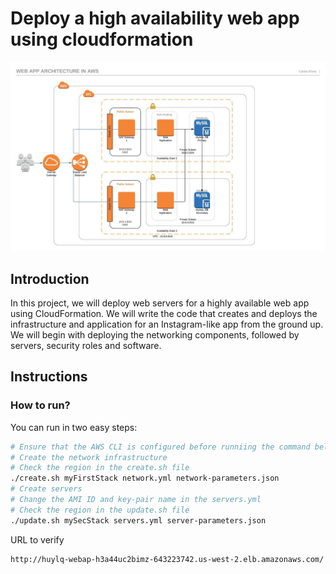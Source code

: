 # Deploy a high availability web app using cloudformation

![Infrastructure Diagram](./AWSWebApp.jpeg)

## Introduction

In this project, we will deploy web servers for a highly available web app using CloudFormation. We will write the code that creates and deploys the infrastructure and application for an Instagram-like app from the ground up. We will begin with deploying the networking components, followed by servers, security roles and software.


## Instructions

### How to run?
You can run in two easy steps:
```bash
# Ensure that the AWS CLI is configured before runniing the command below
# Create the network infrastructure
# Check the region in the create.sh file
./create.sh myFirstStack network.yml network-parameters.json
# Create servers
# Change the AMI ID and key-pair name in the servers.yml
# Check the region in the update.sh file
./update.sh mySecStack servers.yml server-parameters.json
```
URL to verify 
```
http://huylq-webap-h3a44uc2bimz-643223742.us-west-2.elb.amazonaws.com/
```
